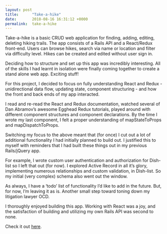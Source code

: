 ```yaml
---
layout: post
title:      "Take-a-hike"
date:       2018-08-16 16:31:12 +0000
permalink:  take-a-hike
---
```



Take-a-hike is a basic CRUD web application for finding, adding, editing, deleting hiking trails. The app consists of a Rails API and a React/Redux front-end. Users can browse hikes, search via name or location and filter via difficulty level. Hikes can be created and edited without user sign in.

Deciding how to structure and set up this app was incredibly interesting. All of the skills I had learnt in isolation were finally coming together to create a stand alone web app. Exciting stuff!

For this project, I decided to focus on fully understanding React and Redux - unidirectional data flow, updating state, component structuring - and how the front and back ends of my app interacted.

I read and re-read the React and Redux documentation, watched several of Dan Abramov’s awesome Egghead Redux tutorials, played around with different component structures and component declarations. By the time I wrote my last component, I felt a proper understanding of mapStateToProps and mapDispatchToProps.

Switching my focus to the above meant that (for once) I cut out a lot of additional functionality I had initially planned to build out. I justified this to myself with reminders that I had built these things out in my previous Rails/jQuery app.

For example, I wrote custom user authentication and authorization for Dish-list so I left that out (for now). I explored Active Record in all it’s glory, implementing numerous relationships and custom validation, in Dish-list. So my initial (very complex) schema also went out the window.

As always, I have a ‘todo’ list of functionality I’d like to add in the future. But, for now, I’m leaving it as is. Another small step toward toning down my litigation lawyer OCD.

I thoroughly enjoyed building this app. Working with React was a joy, and the satisfaction of building and utilizing my own Rails API was second to none.

Check it out [here](https://github.com/remclay/take-a-hike).
